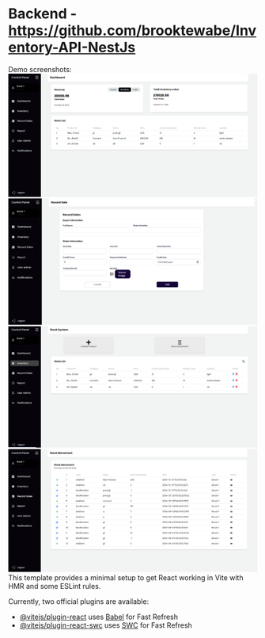 # Backend - https://github.com/brooktewabe/Inventory-API-NestJs
Demo screenshots: <br/>
![Demo](public/dashboard.png)
![Demo](public/add-sales.png)
![Demo](public/inventory.png)
![Demo](public/movement.png)
This template provides a minimal setup to get React working in Vite with HMR and some ESLint rules.

Currently, two official plugins are available:

- [@vitejs/plugin-react](https://github.com/vitejs/vite-plugin-react/blob/main/packages/plugin-react/README.md) uses [Babel](https://babeljs.io/) for Fast Refresh
- [@vitejs/plugin-react-swc](https://github.com/vitejs/vite-plugin-react-swc) uses [SWC](https://swc.rs/) for Fast Refresh
